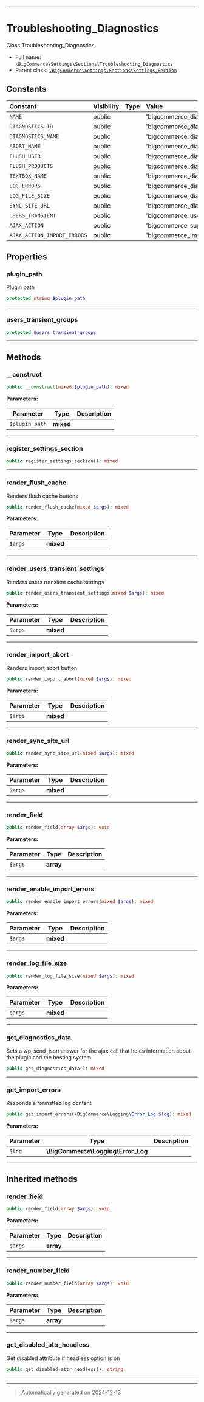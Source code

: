 ***

# Troubleshooting_Diagnostics

Class Troubleshooting_Diagnostics



* Full name: `\BigCommerce\Settings\Sections\Troubleshooting_Diagnostics`
* Parent class: [`\BigCommerce\Settings\Sections\Settings_Section`](./classes/BigCommerce/Settings/Sections/Settings_Section.md)


## Constants

| Constant | Visibility | Type | Value |
|:---------|:-----------|:-----|:------|
|`NAME`|public| |&#039;bigcommerce_diagnostics&#039;|
|`DIAGNOSTICS_ID`|public| |&#039;bigcommerce_diagnostics_id&#039;|
|`DIAGNOSTICS_NAME`|public| |&#039;bigcommerce_diagnostics_name&#039;|
|`ABORT_NAME`|public| |&#039;bigcommerce_diagnostics_import_abort&#039;|
|`FLUSH_USER`|public| |&#039;bigcommerce_diagnostics_cache_user&#039;|
|`FLUSH_PRODUCTS`|public| |&#039;bigcommerce_diagnostics_cache_products&#039;|
|`TEXTBOX_NAME`|public| |&#039;bigcommerce_diagnostics_output&#039;|
|`LOG_ERRORS`|public| |&#039;bigcommerce_diagnostics_log_import_errors&#039;|
|`LOG_FILE_SIZE`|public| |&#039;bigcommerce_diagnostics_log_file_size&#039;|
|`SYNC_SITE_URL`|public| |&#039;bigcommerce_diagnostics_sync_site_url&#039;|
|`USERS_TRANSIENT`|public| |&#039;bigcommerce_users_transient_interval&#039;|
|`AJAX_ACTION`|public| |&#039;bigcommerce_support_data&#039;|
|`AJAX_ACTION_IMPORT_ERRORS`|public| |&#039;bigcommerce_import_errors_log&#039;|

## Properties


### plugin_path

Plugin path

```php
protected string $plugin_path
```







***

### users_transient_groups



```php
protected $users_transient_groups
```







***

## Methods


### __construct



```php
public __construct(mixed $plugin_path): mixed
```








**Parameters:**

| Parameter | Type | Description |
|-----------|------|-------------|
| `$plugin_path` | **mixed** |  |





***

### register_settings_section



```php
public register_settings_section(): mixed
```












***

### render_flush_cache

Renders flush cache buttons

```php
public render_flush_cache(mixed $args): mixed
```








**Parameters:**

| Parameter | Type | Description |
|-----------|------|-------------|
| `$args` | **mixed** |  |





***

### render_users_transient_settings

Renders users transient cache settings

```php
public render_users_transient_settings(mixed $args): mixed
```








**Parameters:**

| Parameter | Type | Description |
|-----------|------|-------------|
| `$args` | **mixed** |  |





***

### render_import_abort

Renders import abort button

```php
public render_import_abort(mixed $args): mixed
```








**Parameters:**

| Parameter | Type | Description |
|-----------|------|-------------|
| `$args` | **mixed** |  |





***

### render_sync_site_url



```php
public render_sync_site_url(mixed $args): mixed
```








**Parameters:**

| Parameter | Type | Description |
|-----------|------|-------------|
| `$args` | **mixed** |  |





***

### render_field



```php
public render_field(array $args): void
```








**Parameters:**

| Parameter | Type | Description |
|-----------|------|-------------|
| `$args` | **array** |  |





***

### render_enable_import_errors



```php
public render_enable_import_errors(mixed $args): mixed
```








**Parameters:**

| Parameter | Type | Description |
|-----------|------|-------------|
| `$args` | **mixed** |  |





***

### render_log_file_size



```php
public render_log_file_size(mixed $args): mixed
```








**Parameters:**

| Parameter | Type | Description |
|-----------|------|-------------|
| `$args` | **mixed** |  |





***

### get_diagnostics_data

Sets a wp_send_json answer for the ajax call that holds
information about the plugin and the hosting system

```php
public get_diagnostics_data(): mixed
```












***

### get_import_errors

Responds a formatted log content

```php
public get_import_errors(\BigCommerce\Logging\Error_Log $log): mixed
```








**Parameters:**

| Parameter | Type | Description |
|-----------|------|-------------|
| `$log` | **\BigCommerce\Logging\Error_Log** |  |





***


## Inherited methods


### render_field



```php
public render_field(array $args): void
```








**Parameters:**

| Parameter | Type | Description |
|-----------|------|-------------|
| `$args` | **array** |  |





***

### render_number_field



```php
public render_number_field(array $args): void
```








**Parameters:**

| Parameter | Type | Description |
|-----------|------|-------------|
| `$args` | **array** |  |





***

### get_disabled_attr_headless

Get disabled attribute if headless option is on

```php
public get_disabled_attr_headless(): string
```












***


***
> Automatically generated on 2024-12-13
